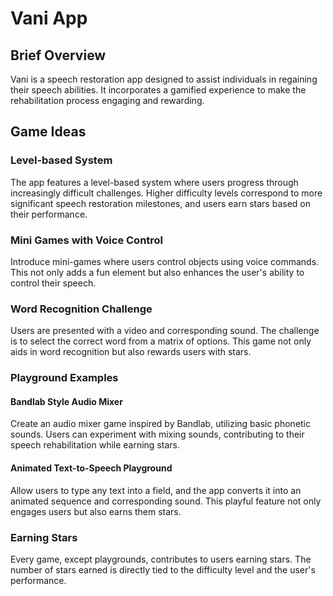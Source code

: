 # Vani App

## Brief Overview

Vani is a speech restoration app designed to assist individuals in regaining their speech abilities. It incorporates a gamified experience to make the rehabilitation process engaging and rewarding.

## Game Ideas

### Level-based System

The app features a level-based system where users progress through increasingly difficult challenges. Higher difficulty levels correspond to more significant speech restoration milestones, and users earn stars based on their performance.

### Mini Games with Voice Control

Introduce mini-games where users control objects using voice commands. This not only adds a fun element but also enhances the user's ability to control their speech.

### Word Recognition Challenge

Users are presented with a video and corresponding sound. The challenge is to select the correct word from a matrix of options. This game not only aids in word recognition but also rewards users with stars.

### Playground Examples


#### Bandlab Style Audio Mixer

Create an audio mixer game inspired by Bandlab, utilizing basic phonetic sounds. Users can experiment with mixing sounds, contributing to their speech rehabilitation while earning stars.

#### Animated Text-to-Speech Playground

Allow users to type any text into a field, and the app converts it into an animated sequence and corresponding sound. This playful feature not only engages users but also earns them stars.

### Earning Stars

Every game, except playgrounds, contributes to users earning stars. The number of stars earned is directly tied to the difficulty level and the user's performance.


